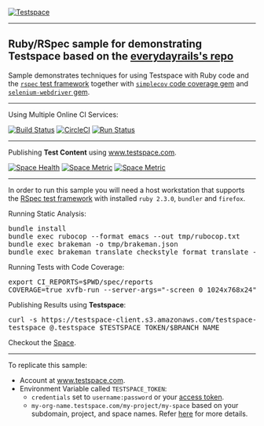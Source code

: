 [![Testspace](http://www.testspace.com/public/img/testspace_logo.png)](http://www.testspace.com)
***

## Ruby/RSpec sample for demonstrating Testspace based on the [everydayrails's  repo](https://github.com/everydayrails/rails-4-1-rspec-3-0)

Sample demonstrates techniques for using Testspace with Ruby code and the [`rspec` test framework](http://rspec.info/) together with [`simplecov` code coverage gem](https://github.com/colszowka/simplecov) and [`selenium-webdriver` gem](https://rubygems.org/gems/selenium-webdriver/).

***
Using Multiple Online CI Services:

[![Build Status](https://travis-ci.org/munderseth/ruby.rspec.svg?branch=master)](https://travis-ci.org/munderseth/ruby.rspec)
[![CircleCI](https://circleci.com/gh/munderseth/ruby.rspec.svg?style=svg)](https://circleci.com/gh/munderseth/ruby.rspec)
[![Run Status](https://api.shippable.com/projects/57c59c86d69e8d0f0053cfd4/badge?branch=master)](https://app.shippable.com/projects/57c59c86d69e8d0f0053cfd4)

***
Publishing **Test Content** using www.testspace.com.

[![Space Health](http://munderseth.stridespace.com/projects/271/spaces/906/badge)](http://munderseth.stridespace.com/projects/271/spaces/906 "Test Cases")
[![Space Metric](http://munderseth.stridespace.com/projects/271/spaces/906/metrics/334/badge)](http://munderseth.stridespace.com/spaces/906/schema/Code%20Coverage "Code Coverage (lines)")
[![Space Metric](http://munderseth.stridespace.com/projects/271/spaces/906/metrics/335/badge)](http://munderseth.stridespace.com/spaces/906/schema/Static%20Analysis "Static Analysis (issues)")

***

In order to run this sample you will need a host workstation that supports the [RSpec test framework](http://rspec.info/) with installed `ruby 2.3.0`, `bundler` and `firefox`.

Running Static Analysis:

<pre>
bundle install
bundle exec rubocop --format emacs --out tmp/rubocop.txt
bundle exec brakeman -o tmp/brakeman.json
bundle exec brakeman_translate_checkstyle_format translate --file="tmp/brakeman.json" > tmp/brakeman_checkstyle.xml
</pre> 

Running Tests with Code Coverage:

<pre>
export CI_REPORTS=$PWD/spec/reports
COVERAGE=true xvfb-run --server-args="-screen 0 1024x768x24" bundle exec rake ci:setup:rspec spec
</pre>

Publishing Results using **Testspace**: 

<pre>
curl -s https://testspace-client.s3.amazonaws.com/testspace-linux.tgz | sudo tar -zxvf- -C /usr/local/bin
testspace @.testspace $TESTSPACE_TOKEN/$BRANCH_NAME
</pre> 


Checkout the [Space](http://munderseth.stridespace.com/projects/ruby.rspec). 

***
To replicate this sample: 
  - Account at www.testspace.com.
  - Environment Variable called `TESTSPACE_TOKEN`:
    - `credentials` set to `username:password` or your [access token](http://help.testspace.com/using-your-organization:user-settings).
    - `my-org-name.testspace.com/my-project/my-space` based on your subdomain, project, and space names. Refer [here](http://help.testspace.com/reference:runner-reference#login-credentials) for more details. 
  